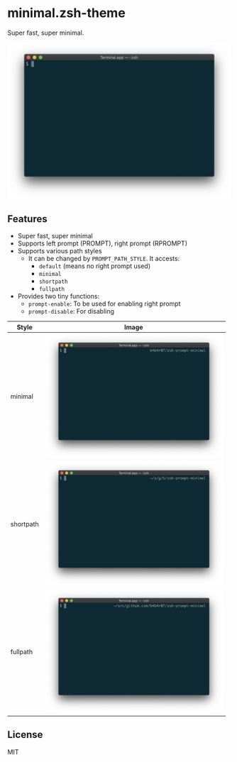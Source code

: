 # minimal.zsh-theme

Super fast, super minimal.

![](./screenshots/default.png)

## Features

- Super fast, super minimal
- Supports left prompt (PROMPT), right prompt (RPROMPT)
- Supports various path styles
  - It can be changed by `PROMPT_PATH_STYLE`. It accests:
    - `default` (means no right prompt used)
    - `minimal`
    - `shortpath`
    - `fullpath`
- Provides two tiny functions:
  - `prompt-enable`: To be used for enabling right prompt
  - `prompt-disable`: For disabling

| Style | Image |
|---|---|
| minimal | <img src="screenshots/minimal.png" width="400"> |
| shortpath | <img src="screenshots/shortpath.png" width="400"> |
| fullpath | <img src="screenshots/fullpath.png" width="400"> |

## License

MIT
